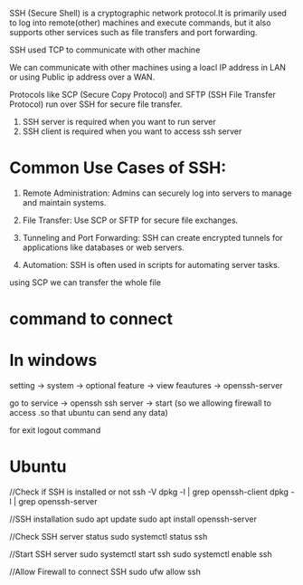 SSH (Secure Shell) is a cryptographic network protocol.It is primarily used to log into remote(other) machines and execute commands, but it also supports other services such as file transfers and port forwarding.

SSH used TCP to communicate with other machine

We can communicate with other machines using a loacl IP address in LAN or using Public ip address over a WAN.

Protocols like SCP (Secure Copy Protocol) and SFTP (SSH File Transfer Protocol) run over SSH for secure file transfer.

1. SSH server is required when you want to run server
2. SSH client is required when you want to access ssh server

# Common Use Cases of SSH:
1. Remote Administration:
Admins can securely log into servers to manage and maintain systems.

2. File Transfer:
Use SCP or SFTP for secure file exchanges.

3. Tunneling and Port Forwarding:
SSH can create encrypted tunnels for applications like databases or web servers.

4. Automation:
SSH is often used in scripts for automating server tasks.


using SCP we can transfer the whole file

# command to connect 
# In windows
setting -> system -> optional feature -> view feautures -> openssh-server

go to service -> openssh ssh server -> start (so we allowing firewall to access .so that ubuntu can send any data)

for exit logout command
# Ubuntu
//Check if SSH is installed or not
ssh -V 
dpkg -l | grep openssh-client
dpkg -l | grep openssh-server

//SSH installation
sudo apt update
sudo apt install openssh-server

//Check SSH server status
sudo systemctl status ssh

//Start SSH server
sudo systemctl start ssh
sudo systemctl enable ssh

//Allow Firewall to connect SSH
sudo ufw allow ssh


